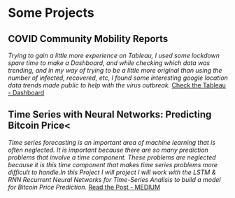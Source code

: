 # Some Projects

## COVID Community Mobility Reports
*Trying to gain a little more experience on Tableau, I used some lockdown spare time to make a Dashboard, and while checking which data was trending, and in my way of trying to be a little more original than using the number of infected, recovered, etc, I found some interesting google location data trends made public to help with the virus outbreak.*
 [Check the Tableau - Dashboard](ttps://public.tableau.com/profile/pablo4091#!/vizhome/COVID19Insightsv2/Dashboard1)

## Time Series with Neural Networks: Predicting Bitcoin Price<

*Time series forecasting is an important area of machine learning that is often neglected. It is important because there are so many prediction problems that involve a time component. These problems are neglected because it is this time component that makes time series problems more difficult to handle.In this Project I will project I will work with the LSTM & RNN Recurrent Neural Networks for Time-Series Analisis to build a model for Bitcoin Price Prediction.*
[Read the Post - MEDIUM](https://medium.com/@PP_ART/covid-social-impact-179b396fbd9b)
